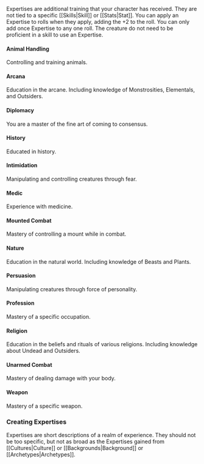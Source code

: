 Expertises are additional training that your character has received. They are not tied to a specific [[Skills|Skill]] or [[Stats|Stat]]. You can apply an Expertise to rolls when they apply, adding the +2 to the roll. You can only add once Expertise to any one roll. The creature do not need to be proficient in a skill to use an Expertise.

#### Animal Handling
Controlling and training animals.

#### Arcana
Education in the arcane. Including knowledge of Monstrosities, Elementals, and Outsiders.

#### Diplomacy
You are a master of the fine art of coming to consensus.

#### History
Educated in history.

#### Intimidation
Manipulating and controlling creatures through fear.

#### Medic
Experience with medicine.

#### Mounted Combat
Mastery of controlling a mount while in combat.

#### Nature
Education in the natural world. Including knowledge of Beasts and Plants.

#### Persuasion
Manipulating creatures through force of personality.

#### Profession
Mastery of a specific occupation.

#### Religion
Education in the beliefs and rituals of various religions. Including knowledge about Undead and Outsiders.

#### Unarmed Combat
Mastery of dealing damage with your body.

#### Weapon
Mastery of a specific weapon.

### Creating Expertises
Expertises are short descriptions of a realm of experience. They should not be too specific, but not as broad as the Expertises gained from [[Cultures|Culture]] or [[Backgrounds|Background]] or [[Archetypes|Archetypes]].